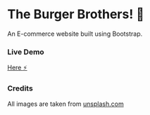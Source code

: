 # The Burger Brothers! :hamburger:

An E-commerce website built using Bootstrap.

### Live Demo

[Here :zap:](https://hazrinatn.github.io/project-ecommerce/)

### Credits

All images are taken from [unsplash.com](https://unsplash.com/)
